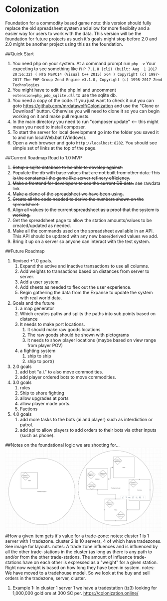 # Colonization
Foundation for a commodity based game
note: this version should fully replace the old spreadsheet system and allow for more flexiblity and a easier way for users to work with the data.
This version will be the foundation for future projects as such it's goals might stop before 2.0 and 2.0 might be another project using this as the foundation.

##Quick Start
1. You need php on your system.  At a command prompt run `php -v`
Your expecting to see something like
 `PHP 7.1.8 (cli) (built: Aug  1 2017 20:56:32) ( NTS MSVC14 (Visual C++ 2015) x64 )
 Copyright (c) 1997-2017 The PHP Group
 Zend Engine v3.1.0, Copyright (c) 1998-2017 Zend Technologies`
2. You might have to edit the php.ini and uncomment `extension=php_pdo_sqlite.dll` to use the sqlite db.
3. You need a copy of the code.  If you just want to check it out you can goto https://github.com/mrdatawolf/Colonization and use the "Clone or Download" button.  Otherwise you will need to clone it so you can begin working on it and make pull requests.
4. In the main directory you need to run "composer update" <-- this might mean you need to install composer.
5. To start the server for local development go into the folder you saved it to and run localWeb.bat (Windows).
6. Open a web browser and goto `http://localhost:8282`.  You should see simple set of links at the top of the page.

##Current Roadmap
Road to 1.0 MVP
1. ~~Setup a sqlite database to be able to develop against.~~
2. ~~Populate the db with base values that are not built from other data.  This is the constants i the game like server refinery efficiency.~~
3. ~~Make a frontend for developers to see the current DB data.~~ see rawdata link
4. ~~Make a clone of the spreadsheet we have been using.~~
5. ~~Create all the code needed to derive the numbers shown on the spreadsheet.~~
6. ~~Align all values to the current spreadsheet as a proof that the system is working.~~
6. Get the spreadsheet page to allow the station amounts/values to be created/updated as needed.
7. Make all the commands used on the spreadsheet available in an API.  This API should be updated with any new base/derived values we add.
8. Bring it up on a server so anyone can interact with the test system.

##Future Roadmap
1.  Revised +1.0 goals.
    1. Expand the active and inactive transactions to use all columns.
    2. Add weights to transactions based on distances from server to server.
    3. Add a user system.
    4. Add sheets as needed to flex out the user experience.
    5. Begin gathering the data from the Expanse to update the system with real world data.
2.  Goals and the future
    1. a map generator
    2. Which creates paths and splits the paths into sub points based on distance
    3. It needs to make port locations.
        1. It should make raw goods locations
        2. The raw goods should be shown with pictograms
        3. it needs to show player locations (maybe based on view range from player POV)
    4. a fighting system
        1. ship to ship
        2. ship to port()
3. 2.0 goals
    1. add bot "a.i." to also move commodities.
    2. add player ordered bots to move commodities.
4. 3.0 goals
    1. roles
    2. Ship to shore fighting
    3. allow upgrades at ports
    4. allow player made ports.
    5. Factions
4. 4.0 goals
    1. add more tasks to the bots (ai and player) such as interdiction or patrol.
    2. add api to allow players to add orders to their bots via other inputs (such as phone).


##Notes on the foundational logic we are shooting for...
![Clusters Example](https://raw.githubusercontent.com/mrdatawolf/Colonization/master/clusters_example.png)
#How a given item gets it's value for a trade-zone:
notes: cluster 1 is 1 server with 1 tradezone. cluster 2 is 10 servers, 4 of which have tradezones.  See image for layouts.
notes: A trade zone influences and is influenced by all the other trade-stations in the cluster (as long as there is any path to and/or from the other trade-stations. The amount of influence trade-stations have on each other is expressed as a "weight" for a given station.  Right now weight is based on how long they have been in system.
notes: We have moved to a tradehouse model.  So we look at the buy and sell orders in the tradezone, server, cluster.
1. Example 1:  In cluster 1 server 1 we have a tradestation (tz3) looking for 1,000,000 gold ore at 300 SC per.
 https://colonization.online/
